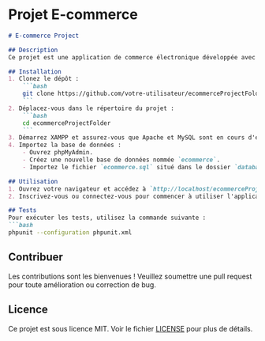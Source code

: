 # Projet E-commerce


```markdown
# E-commerce Project

## Description
Ce projet est une application de commerce électronique développée avec XAMPP. Il permet aux utilisateurs de parcourir les produits, de les ajouter au panier et de passer des commandes.

## Installation
1. Clonez le dépôt :
    ```bash
    git clone https://github.com/votre-utilisateur/ecommerceProjectFolder.git
    ```
2. Déplacez-vous dans le répertoire du projet :
    ```bash
    cd ecommerceProjectFolder
    ```
3. Démarrez XAMPP et assurez-vous que Apache et MySQL sont en cours d'exécution.
4. Importez la base de données :
    - Ouvrez phpMyAdmin.
    - Créez une nouvelle base de données nommée `ecommerce`.
    - Importez le fichier `ecommerce.sql` situé dans le dossier `database`.

## Utilisation
1. Ouvrez votre navigateur et accédez à `http://localhost/ecommerceProjectFolder`.
2. Inscrivez-vous ou connectez-vous pour commencer à utiliser l'application.

## Tests
Pour exécuter les tests, utilisez la commande suivante :
```bash
phpunit --configuration phpunit.xml
```

## Contribuer
Les contributions sont les bienvenues ! Veuillez soumettre une pull request pour toute amélioration ou correction de bug.

## Licence
Ce projet est sous licence MIT. Voir le fichier [LICENSE](LICENSE) pour plus de détails.
```